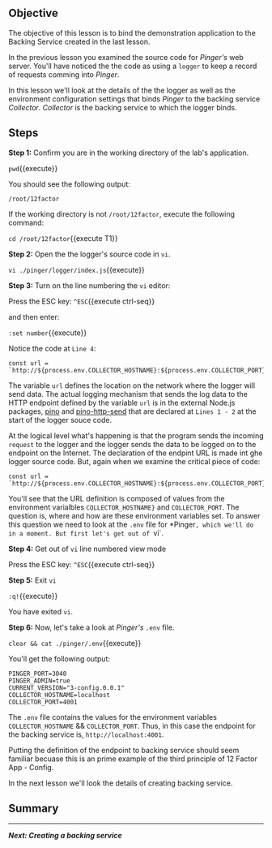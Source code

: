 ## Objective
The objective of this lesson is to bind the demonstration application to the Backing Service created in the last lesson.

In the previous lesson you examined the source code for *Pinger's* web server. You'll have noticed the the code as using a `logger` to keep a record of requests comming into *Pinger*.

In this lesson we'll look at the details of the the logger as well as the environment configuration settings that binds *Pinger* to the backing service *Collector*. *Collector* is the backing service to which the logger binds.


## Steps

**Step 1:** Confirm you are in the working directory of the lab's application.

`pwd`{{execute}}

You should see the following output:

`/root/12factor`

If the working directory is not `/root/12factor`, execute the following command:

`cd /root/12factor`{{execute T1}}

**Step 2:** Open the the logger's source code in `vi`.

`vi ./pinger/logger/index.js`{{execute}}

**Step 3:** Turn on the line numbering the `vi` editor:

Press the ESC key: `^ESC`{{execute ctrl-seq}}

and then enter:

`:set number`{{execute}}

Notice the code at `Line 4`:

```
const url = `http://${process.env.COLLECTOR_HOSTNAME}:${process.env.COLLECTOR_PORT}`

```

The variable `url` defines the location on the network where the logger will send data. The actual logging mechanism that sends the log data to the HTTP endpoint defined by the variable `url` is in the external Node.js packages, [pino](https://www.npmjs.com/package/pino) and [pino-http-send](https://www.npmjs.com/package/pino-http-send) that are declared at `Lines 1 - 2` at the start of the logger souce code.

At the logical level what's happening is that the program sends the incoming `request` to the logger and the logger sends the data to be logged on to the endpoint on the Internet. The declaration of the endpint URL is made int ghe logger source code. But, again when we examine the critical piece of code:

```
const url = `http://${process.env.COLLECTOR_HOSTNAME}:${process.env.COLLECTOR_PORT}`

```
You'll see that the URL definition is composed of values from the environment varialbles `COLLECTOR_HOSTNAME}` and `COLLECTOR_PORT`. The question is, where and how are these environment variables set. To answer this question we need to look at the `.env` file for *Pinger`, which we'll do in a moment. But first let's get out of `vi`.

**Step 4:** Get out of `vi` line numbered view mode

Press the ESC key: `^ESC`{{execute ctrl-seq}}

**Step 5:** Exit `vi`

`:q!`{{execute}}

You have exited `vi`.

**Step 6:** Now, let's take a look at *Pinger's* `.env` file.

`clear && cat ./pinger/.env`{{execute}}

You'll get the following output:

```
PINGER_PORT=3040
PINGER_ADMIN=true
CURRENT_VERSION="3-config.0.0.1"
COLLECTOR_HOSTNAME=localhost
COLLECTOR_PORT=4001

```

The `.env` file contains the values for the environment variables `COLLECTOR_HOSTNAME` && `COLLECTOR_PORT`. Thus, in this case the endpoint for the backing service is, `http://localhost:4001`.

Putting the definition of the endpoint to backing service should seem familiar becuase this is an prime example of the third principle of 12 Factor App - Config.

In the next lesson we'll look the details of creating backing service.

## Summary

---

***Next: Creating a backing service***




